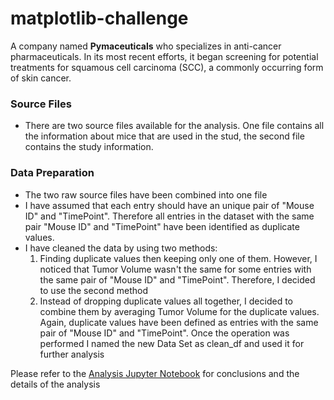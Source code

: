 # matplotlib-challenge

A company named **Pymaceuticals** who specializes in anti-cancer pharmaceuticals. In its most recent efforts, it began screening for potential treatments for squamous cell carcinoma (SCC), a commonly occurring form of skin cancer.

### Source Files
* There are two source files available for the analysis. One file contains all the information about mice that are used in the stud, the second file contains the study information.

### Data Preparation
* The two raw source files have been combined into one file
* I have assumed that each entry should have an unique pair of "Mouse ID" and "TimePoint". Therefore all entries in the dataset with the same pair "Mouse ID" and "TimePoint" have been identified as duplicate values. 
* I have cleaned the data by using two methods:
    1) Finding duplicate values then keeping only one of them. However, I noticed that Tumor Volume wasn't the same for some entries with the same pair of "Mouse ID" and "TimePoint". Therefore, I decided to use the second method
    2) Instead of dropping duplicate values all together, I decided to combine them by averaging Tumor Volume for the duplicate values. Again, duplicate values have been defined as entries with the same pair of "Mouse ID" and "TimePoint". Once the operation was performed I named the new Data Set as clean_df and used it for further analysis

Please refer to the [Analysis Jupyter Notebook](./pymaceuticals.ipynb) for conclusions and the details of the analysis